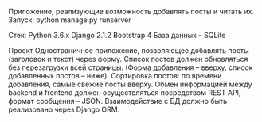 Приложение, реализующие возможность добавлять посты и читать их.
Запуск: python manage.py runserver

Стек:
Python 3.6.x
Django 2.1.2
Bootstrap 4
База данных – SQLite

Проект Одностраничное приложение, позволяющее добавлять посты (заголовок и текст) через форму.
Список постов должен обновляться без перезагрузки всей страницы. (Форма добавления – вверху, список добавленных постов – ниже).
Сортировка постов: по времени добавления, самые свежие посты вверху.
Обмен информацией между backend и frontend должен осуществляться посредством REST API, формат сообщения – JSON.
Взаимодействие с БД должно быть реализовано через Django ORM.
